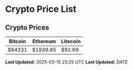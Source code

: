 # Crypto Price List

## Crypto Prices
| Bitcoin | Ethereum | Litecoin |
| ------- | -------- | -------- |
| $84331 | $1939.85 | $92.69 |
**Last Updated:** 2025-03-15 23:25 UTC
**Last Updated:** $DATE$
